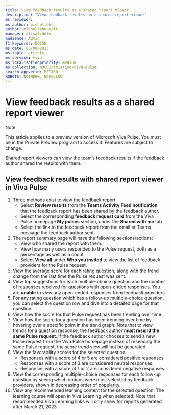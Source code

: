 ```yaml
---
title: View feedback results as a shared report viewer
description: "View feedback results as a shared report viewer"
ms.reviewer: 
ms.author: michellehu
author: michellehu-msft
manager: alisaliddle
audience: Admin
f1.keywords: NOCSH
ms.date: 03/08/2023
ms.topic: article
ms.service: viva
ms.localizationpriority: medium
ms.collection: m365initiative-viva-pulse  
search.appverid: MET150
ROBOTS: NOINDEX, NOFOLLOW
---
```


# View feedback results as a shared report viewer

> [!NOTE]
> This article applies to a preview version of Microsoft Viva Pulse. You must be in the Private Preview program to access it. Features are subject to change.

Shared report viewers can view the team’s feedback results if the feedback author shared the results with them.

## View feedback results with shared report viewer in Viva Pulse

1. Three methods exist to view the feedback report.
   - Select **Review results** from the **Teams Activity Feed notification** that the feedback report has been shared by the feedback author.
   - Select the corresponding **feedback request card** from the Viva Pulse homepage **My pulses** section, under the **Shared with me** tab.
   - Select the link to the feedback report from the email or Teams message the feedback author sent.
1. The report summary page will have the following sections/actions:
   -	View who shared the report with them. 
   -	View how many users responded to the Pulse request, both as a percentage as well as a count. 
   -	Select **View all** under **Who you invited** to view the list of feedback providers for the Pulse request.
1.	View the average score for each rating question, along with the trend change from the last time the Pulse request was sent.
1.	View top suggestions for each multiple-choice question and the number of responses received for questions with open-ended responses. You are **unable** to view any open-ended responses from feedback providers.
1.	For any rating question which has a follow-up multiple-choice question, you can select the question row and dive into a detailed page for that question:
   1.	View how the score for that Pulse request has been trending over time.
   1.	View how the score for a question has been trending over time by hovering over a specific point in the trend graph. Note that to view trends for a question response, the feedback author **must resend the same Pulse request**. If the feedback author chooses to send a new Pulse request from the Viva Pulse homepage instead of resending the same Pulse request, the score trend view will not be generated.
   1. View the favorability scores for the selected question.
      - Responses with a score of 4 or 5 are considered positive responses.
      - Responses with a score of 3 are considered neutral responses.
      - Responses with a score of 1 or 2 are considered negative responses.
   1. View the corresponding multiple-choice responses for each follow-up question by seeing which options were most selected by feedback providers, shown in decreasing order of popularity.
   1. View any recommended learning content for the selected question. The learning course will open in Viva Learning when selected. Note that recommended Viva Learning links will only show for reports generated after March 21, 2023.
